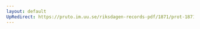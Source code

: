 ```yaml
---
layout: default
UpRedirect: https://pruto.im.uu.se/riksdagen-records-pdf/1871/prot-1871--ak--318/prot-1871--ak--318_099.pdf
---
```


